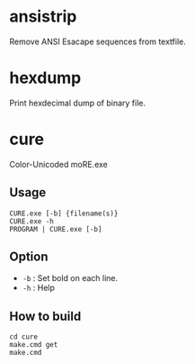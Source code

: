 ansistrip
=========
Remove ANSI Esacape sequences from textfile.

hexdump
=======
Print hexdecimal dump of binary file.

cure
====
Color-Unicoded moRE.exe

Usage
-----

    CURE.exe [-b] {filename(s)}
    CURE.exe -h
    PROGRAM | CURE.exe [-b]

Option
------

* `-b` : Set bold on each line.
* `-h` : Help

How to build
------------

    cd cure
    make.cmd get
    make.cmd

